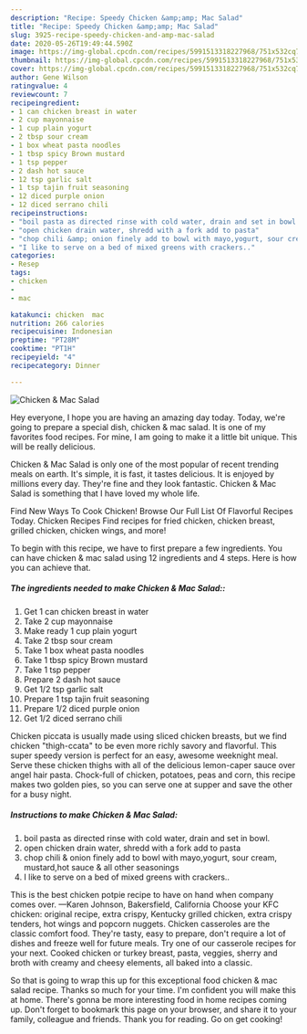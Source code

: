 ```yaml
---
description: "Recipe: Speedy Chicken &amp;amp; Mac Salad"
title: "Recipe: Speedy Chicken &amp;amp; Mac Salad"
slug: 3925-recipe-speedy-chicken-and-amp-mac-salad
date: 2020-05-26T19:49:44.590Z
image: https://img-global.cpcdn.com/recipes/5991513318227968/751x532cq70/chicken-mac-salad-recipe-main-photo.jpg
thumbnail: https://img-global.cpcdn.com/recipes/5991513318227968/751x532cq70/chicken-mac-salad-recipe-main-photo.jpg
cover: https://img-global.cpcdn.com/recipes/5991513318227968/751x532cq70/chicken-mac-salad-recipe-main-photo.jpg
author: Gene Wilson
ratingvalue: 4
reviewcount: 7
recipeingredient:
- 1 can chicken breast in water
- 2 cup mayonnaise
- 1 cup plain yogurt
- 2 tbsp sour cream
- 1 box wheat pasta noodles
- 1 tbsp spicy Brown mustard
- 1 tsp pepper
- 2 dash hot sauce
- 12 tsp garlic salt
- 1 tsp tajin fruit seasoning
- 12 diced purple onion
- 12 diced serrano chili
recipeinstructions:
- "boil pasta as directed rinse with cold water, drain and set in bowl."
- "open chicken drain water, shredd with a fork add to pasta"
- "chop chili &amp; onion finely add to bowl with mayo,yogurt, sour cream, mustard,hot sauce &amp; all other seasonings"
- "I like to serve on a bed of mixed greens with crackers.."
categories:
- Resep
tags:
- chicken
- 
- mac

katakunci: chicken  mac
nutrition: 266 calories
recipecuisine: Indonesian
preptime: "PT28M"
cooktime: "PT1H"
recipeyield: "4"
recipecategory: Dinner

---
```



![Chicken &amp; Mac Salad](https://img-global.cpcdn.com/recipes/5991513318227968/751x532cq70/chicken-mac-salad-recipe-main-photo.jpg)

Hey everyone, I hope you are having an amazing day today. Today, we're going to prepare a special dish, chicken &amp; mac salad. It is one of my favorites food recipes. For mine, I am going to make it a little bit unique. This will be really delicious.

Chicken &amp; Mac Salad is only one of the most popular of recent trending meals on earth. It's simple, it is fast, it tastes delicious. It is enjoyed by millions every day. They're fine and they look fantastic. Chicken &amp; Mac Salad is something that I have loved my whole life.

Find New Ways To Cook Chicken! Browse Our Full List Of Flavorful Recipes Today. Chicken Recipes Find recipes for fried chicken, chicken breast, grilled chicken, chicken wings, and more!


To begin with this recipe, we have to first prepare a few ingredients. You can have chicken &amp; mac salad using 12 ingredients and 4 steps. Here is how you can achieve that.

##### The ingredients needed to make Chicken &amp; Mac Salad::

1. Get 1 can chicken breast in water
1. Take 2 cup mayonnaise
1. Make ready 1 cup plain yogurt
1. Take 2 tbsp sour cream
1. Take 1 box wheat pasta noodles
1. Take 1 tbsp spicy Brown mustard
1. Take 1 tsp pepper
1. Prepare 2 dash hot sauce
1. Get 1/2 tsp garlic salt
1. Prepare 1 tsp tajin fruit seasoning
1. Prepare 1/2 diced purple onion
1. Get 1/2 diced serrano chili


Chicken piccata is usually made using sliced chicken breasts, but we find chicken &#34;thigh-ccata&#34; to be even more richly savory and flavorful. This super speedy version is perfect for an easy, awesome weeknight meal. Serve these chicken thighs with all of the delicious lemon-caper sauce over angel hair pasta. Chock-full of chicken, potatoes, peas and corn, this recipe makes two golden pies, so you can serve one at supper and save the other for a busy night. 

##### Instructions to make Chicken &amp; Mac Salad:

1. boil pasta as directed rinse with cold water, drain and set in bowl.
1. open chicken drain water, shredd with a fork add to pasta
1. chop chili &amp; onion finely add to bowl with mayo,yogurt, sour cream, mustard,hot sauce &amp; all other seasonings
1. I like to serve on a bed of mixed greens with crackers..


This is the best chicken potpie recipe to have on hand when company comes over. —Karen Johnson, Bakersfield, California Choose your KFC chicken: original recipe, extra crispy, Kentucky grilled chicken, extra crispy tenders, hot wings and popcorn nuggets. Chicken casseroles are the classic comfort food. They&#39;re tasty, easy to prepare, don&#39;t require a lot of dishes and freeze well for future meals. Try one of our casserole recipes for your next. Cooked chicken or turkey breast, pasta, veggies, sherry and broth with creamy and cheesy elements, all baked into a classic. 

So that is going to wrap this up for this exceptional food chicken &amp; mac salad recipe. Thanks so much for your time. I'm confident you will make this at home. There's gonna be more interesting food in home recipes coming up. Don't forget to bookmark this page on your browser, and share it to your family, colleague and friends. Thank you for reading. Go on get cooking!

